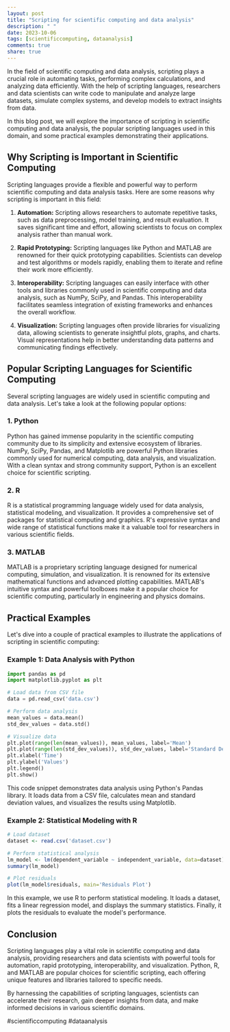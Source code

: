 ```yaml
---
layout: post
title: "Scripting for scientific computing and data analysis"
description: " "
date: 2023-10-06
tags: [scientificcomputing, dataanalysis]
comments: true
share: true
---
```


In the field of scientific computing and data analysis, scripting plays a crucial role in automating tasks, performing complex calculations, and analyzing data efficiently. With the help of scripting languages, researchers and data scientists can write code to manipulate and analyze large datasets, simulate complex systems, and develop models to extract insights from data.

In this blog post, we will explore the importance of scripting in scientific computing and data analysis, the popular scripting languages used in this domain, and some practical examples demonstrating their applications.

## Why Scripting is Important in Scientific Computing

Scripting languages provide a flexible and powerful way to perform scientific computing and data analysis tasks. Here are some reasons why scripting is important in this field:

1. **Automation:** Scripting allows researchers to automate repetitive tasks, such as data preprocessing, model training, and result evaluation. It saves significant time and effort, allowing scientists to focus on complex analysis rather than manual work.

2. **Rapid Prototyping:** Scripting languages like Python and MATLAB are renowned for their quick prototyping capabilities. Scientists can develop and test algorithms or models rapidly, enabling them to iterate and refine their work more efficiently.

3. **Interoperability:** Scripting languages can easily interface with other tools and libraries commonly used in scientific computing and data analysis, such as NumPy, SciPy, and Pandas. This interoperability facilitates seamless integration of existing frameworks and enhances the overall workflow.

4. **Visualization:** Scripting languages often provide libraries for visualizing data, allowing scientists to generate insightful plots, graphs, and charts. Visual representations help in better understanding data patterns and communicating findings effectively.

## Popular Scripting Languages for Scientific Computing

Several scripting languages are widely used in scientific computing and data analysis. Let's take a look at the following popular options:

### 1. Python

Python has gained immense popularity in the scientific computing community due to its simplicity and extensive ecosystem of libraries. NumPy, SciPy, Pandas, and Matplotlib are powerful Python libraries commonly used for numerical computing, data analysis, and visualization. With a clean syntax and strong community support, Python is an excellent choice for scientific scripting.

### 2. R

R is a statistical programming language widely used for data analysis, statistical modeling, and visualization. It provides a comprehensive set of packages for statistical computing and graphics. R's expressive syntax and wide range of statistical functions make it a valuable tool for researchers in various scientific fields.

### 3. MATLAB

MATLAB is a proprietary scripting language designed for numerical computing, simulation, and visualization. It is renowned for its extensive mathematical functions and advanced plotting capabilities. MATLAB's intuitive syntax and powerful toolboxes make it a popular choice for scientific computing, particularly in engineering and physics domains.

## Practical Examples

Let's dive into a couple of practical examples to illustrate the applications of scripting in scientific computing:

### Example 1: Data Analysis with Python

```python
import pandas as pd
import matplotlib.pyplot as plt

# Load data from CSV file
data = pd.read_csv('data.csv')

# Perform data analysis
mean_values = data.mean()
std_dev_values = data.std()

# Visualize data
plt.plot(range(len(mean_values)), mean_values, label='Mean')
plt.plot(range(len(std_dev_values)), std_dev_values, label='Standard Deviation')
plt.xlabel('Time')
plt.ylabel('Values')
plt.legend()
plt.show()
```

This code snippet demonstrates data analysis using Python's Pandas library. It loads data from a CSV file, calculates mean and standard deviation values, and visualizes the results using Matplotlib.

### Example 2: Statistical Modeling with R

```R
# Load dataset
dataset <- read.csv('dataset.csv')

# Perform statistical analysis
lm_model <- lm(dependent_variable ~ independent_variable, data=dataset)
summary(lm_model)

# Plot residuals
plot(lm_model$residuals, main='Residuals Plot')
```

In this example, we use R to perform statistical modeling. It loads a dataset, fits a linear regression model, and displays the summary statistics. Finally, it plots the residuals to evaluate the model's performance.

## Conclusion

Scripting languages play a vital role in scientific computing and data analysis, providing researchers and data scientists with powerful tools for automation, rapid prototyping, interoperability, and visualization. Python, R, and MATLAB are popular choices for scientific scripting, each offering unique features and libraries tailored to specific needs.

By harnessing the capabilities of scripting languages, scientists can accelerate their research, gain deeper insights from data, and make informed decisions in various scientific domains.

#scientificcomputing #dataanalysis